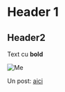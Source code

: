 # Header 1

## Header2

Text cu **bold**

![Me]([https://github.com/RazvanNan/razvannan.github.io/blob/main/3A7888A1-8256-4835-9C6A-060C36BDF92A.jpeg?raw=true](https://avatars.githubusercontent.com/u/29168778?v=4))


Un post: [aici](https://github.com/RazvanNan/razvannan.github.io/blob/main/Post1.md)
